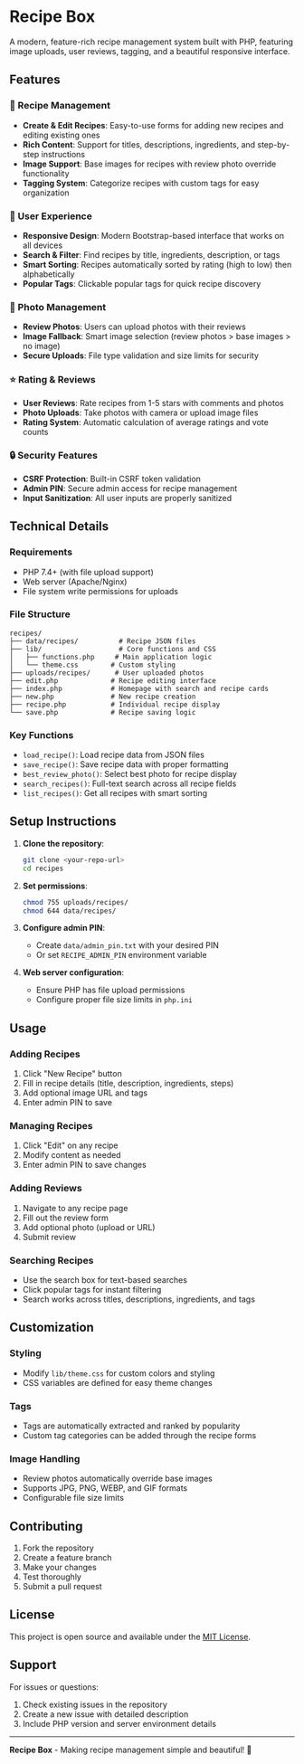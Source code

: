 # Recipe Box

A modern, feature-rich recipe management system built with PHP, featuring image uploads, user reviews, tagging, and a beautiful responsive interface.

## Features

### 🍳 Recipe Management
- **Create & Edit Recipes**: Easy-to-use forms for adding new recipes and editing existing ones
- **Rich Content**: Support for titles, descriptions, ingredients, and step-by-step instructions
- **Image Support**: Base images for recipes with review photo override functionality
- **Tagging System**: Categorize recipes with custom tags for easy organization

### 📱 User Experience
- **Responsive Design**: Modern Bootstrap-based interface that works on all devices
- **Search & Filter**: Find recipes by title, ingredients, description, or tags
- **Smart Sorting**: Recipes automatically sorted by rating (high to low) then alphabetically
- **Popular Tags**: Clickable popular tags for quick recipe discovery

### 📸 Photo Management
- **Review Photos**: Users can upload photos with their reviews
- **Image Fallback**: Smart image selection (review photos > base images > no image)
- **Secure Uploads**: File type validation and size limits for security

### ⭐ Rating & Reviews
- **User Reviews**: Rate recipes from 1-5 stars with comments and photos
- **Photo Uploads**: Take photos with camera or upload image files
- **Rating System**: Automatic calculation of average ratings and vote counts

### 🔒 Security Features
- **CSRF Protection**: Built-in CSRF token validation
- **Admin PIN**: Secure admin access for recipe management
- **Input Sanitization**: All user inputs are properly sanitized

## Technical Details

### Requirements
- PHP 7.4+ (with file upload support)
- Web server (Apache/Nginx)
- File system write permissions for uploads

### File Structure
```
recipes/
├── data/recipes/          # Recipe JSON files
├── lib/                   # Core functions and CSS
│   ├── functions.php     # Main application logic
│   └── theme.css        # Custom styling
├── uploads/recipes/      # User uploaded photos
├── edit.php             # Recipe editing interface
├── index.php            # Homepage with search and recipe cards
├── new.php              # New recipe creation
├── recipe.php           # Individual recipe display
└── save.php             # Recipe saving logic
```

### Key Functions
- `load_recipe()`: Load recipe data from JSON files
- `save_recipe()`: Save recipe data with proper formatting
- `best_review_photo()`: Select best photo for recipe display
- `search_recipes()`: Full-text search across all recipe fields
- `list_recipes()`: Get all recipes with smart sorting

## Setup Instructions

1. **Clone the repository**:
   ```bash
   git clone <your-repo-url>
   cd recipes
   ```

2. **Set permissions**:
   ```bash
   chmod 755 uploads/recipes/
   chmod 644 data/recipes/
   ```

3. **Configure admin PIN**:
   - Create `data/admin_pin.txt` with your desired PIN
   - Or set `RECIPE_ADMIN_PIN` environment variable

4. **Web server configuration**:
   - Ensure PHP has file upload permissions
   - Configure proper file size limits in `php.ini`

## Usage

### Adding Recipes
1. Click "New Recipe" button
2. Fill in recipe details (title, description, ingredients, steps)
3. Add optional image URL and tags
4. Enter admin PIN to save

### Managing Recipes
1. Click "Edit" on any recipe
2. Modify content as needed
3. Enter admin PIN to save changes

### Adding Reviews
1. Navigate to any recipe page
2. Fill out the review form
3. Add optional photo (upload or URL)
4. Submit review

### Searching Recipes
- Use the search box for text-based searches
- Click popular tags for instant filtering
- Search works across titles, descriptions, ingredients, and tags

## Customization

### Styling
- Modify `lib/theme.css` for custom colors and styling
- CSS variables are defined for easy theme changes

### Tags
- Tags are automatically extracted and ranked by popularity
- Custom tag categories can be added through the recipe forms

### Image Handling
- Review photos automatically override base images
- Supports JPG, PNG, WEBP, and GIF formats
- Configurable file size limits

## Contributing

1. Fork the repository
2. Create a feature branch
3. Make your changes
4. Test thoroughly
5. Submit a pull request

## License

This project is open source and available under the [MIT License](LICENSE).

## Support

For issues or questions:
1. Check existing issues in the repository
2. Create a new issue with detailed description
3. Include PHP version and server environment details

---

**Recipe Box** - Making recipe management simple and beautiful! 🎉

